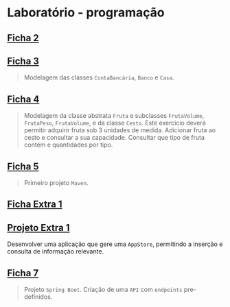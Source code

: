 # Laboratório - programação

## [Ficha 2](https://github.com/Li-hub-san/laboratorio-programacao/tree/main/src/main/java/ficha2)

## [Ficha 3](https://github.com/Li-hub-san/laboratorio-programacao/tree/main/src/main/java/ficha3)
>Modelagem das classes `ContaBancária`, `Banco` e `Casa`.

## [Ficha 4](https://github.com/Li-hub-san/laboratorio-programacao/tree/main/src/main/java/ficha4)
>Modelagem da classe abstrata `Fruta` e subclasses `FrutaVolume`, `FrutaPeso`, `FrutaVolume`, e da classe `Cesto`.
>Este exercicio deverá permitir adquirir fruta sob 3 unidades de medida. Adicionar fruta ao cesto e consultar a sua capacidade. Consultar que tipo de fruta contém e quantidades por tipo.

## [Ficha 5](https://github.com/Li-hub-san/laboratorio-programacao/tree/main/src/main/java/ficha5)
>Primeiro projeto `Maven`.

## [Ficha Extra 1](https://github.com/Li-hub-san/laboratorio-programacao/tree/main/src/main/java/fichaExtra)

## [Projeto Extra 1](https://github.com/Li-hub-san/laboratorio-programacao/tree/main/src/main/java/projetoExtra1)
Desenvolver uma aplicação que gere uma `AppStore`, permitindo a inserção e consulta de informação relevante.


## [Ficha 7](https://github.com/Li-hub-san/lab-prog-ficha7)
>Projeto `Spring Boot`. Criação de uma `API` com `endpoints` pre-definidos.
